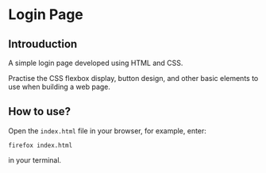 # Login Page

## Introuduction
A simple login page developed using HTML and CSS. 

Practise the CSS flexbox display, button design, and other basic elements to use when building a web page. 

## How to use? 
Open the `index.html` file in your browser, for example, enter:
```
firefox index.html
```
in your terminal. 

